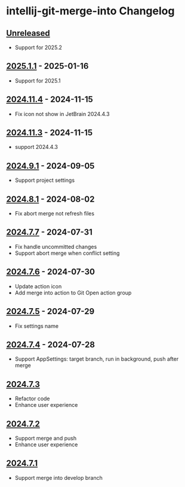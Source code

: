 <!-- Keep a Changelog guide -> https://keepachangelog.com -->

# intellij-git-merge-into Changelog

## [Unreleased]

- Support for 2025.2

## [2025.1.1] - 2025-01-16

- Support for 2025.1

## [2024.11.4] - 2024-11-15

- Fix icon not show in JetBrain 2024.4.3

## [2024.11.3] - 2024-11-15

- support 2024.4.3

## [2024.9.1] - 2024-09-05

- Support project settings

## [2024.8.1] - 2024-08-02

- Fix abort merge not refresh files

## [2024.7.7] - 2024-07-31

- Fix handle uncommitted changes
- Support abort merge when conflict setting

## [2024.7.6] - 2024-07-30

- Update action icon
- Add merge into action to Git Open action group

## [2024.7.5] - 2024-07-29

- Fix settings name

## [2024.7.4] - 2024-07-28

- Support AppSettings: target branch, run in background, push after merge

## [2024.7.3]

- Refactor code
- Enhance user experience

## [2024.7.2]

- Support merge and push
- Enhance user experience

## [2024.7.1]

- Support merge into develop branch

[Unreleased]: https://github.com/iml885203/intellij-git-merge-into/compare/v2025.1.1...HEAD
[2025.1.1]: https://github.com/iml885203/intellij-git-merge-into/compare/v2024.11.4...v2025.1.1
[2024.11.4]: https://github.com/iml885203/intellij-git-merge-into/compare/v2024.11.3...v2024.11.4
[2024.11.3]: https://github.com/iml885203/intellij-git-merge-into/compare/v2024.9.1...v2024.11.3
[2024.9.1]: https://github.com/iml885203/intellij-git-merge-into/compare/v2024.8.1...v2024.9.1
[2024.8.1]: https://github.com/iml885203/intellij-git-merge-into/compare/v2024.7.7...v2024.8.1
[2024.7.7]: https://github.com/iml885203/intellij-git-merge-into/compare/v2024.7.6...v2024.7.7
[2024.7.6]: https://github.com/iml885203/intellij-git-merge-into/compare/v2024.7.5...v2024.7.6
[2024.7.5]: https://github.com/iml885203/intellij-git-merge-into/compare/v2024.7.4...v2024.7.5
[2024.7.4]: https://github.com/iml885203/intellij-git-merge-into/compare/v2024.7.3...v2024.7.4
[2024.7.3]: https://github.com/iml885203/intellij-git-merge-into/compare/v2024.7.2...v2024.7.3
[2024.7.2]: https://github.com/iml885203/intellij-git-merge-into/compare/v2024.7.1...v2024.7.2
[2024.7.1]: https://github.com/iml885203/intellij-git-merge-into/commits/v2024.7.1
